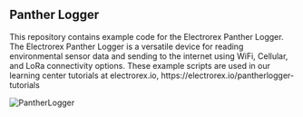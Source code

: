 <h2>Panther Logger</h2>
This repository contains example code for the Electrorex Panther Logger. The Electrorex Panther Logger is a versatile device for reading environmental sensor data and sending to the internet using WiFi, Cellular, and LoRa connectivity options. These example scripts are used in our learning center tutorials at electrorex.io, https://electrorex.io/pantherlogger-tutorials

![PantherLogger](https://github.com/user-attachments/assets/d3066a9c-3f66-4016-81fa-015fa209907e)

